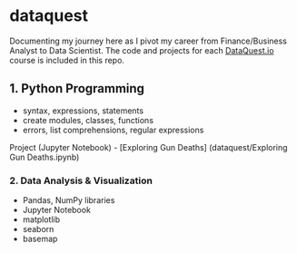 # dataquest

Documenting my journey here as I pivot my career from Finance/Business Analyst to Data Scientist. The code and projects for each [DataQuest.io](https://www.dataquest.io/) course is included in this repo.

## 1. Python Programming
  * syntax, expressions, statements
  * create modules, classes, functions
  * errors, list comprehensions, regular expressions
  
  Project (Jupyter Notebook) - [Exploring Gun Deaths] (dataquest/Exploring Gun Deaths.ipynb)

### 2. Data Analysis & Visualization
  * Pandas, NumPy libraries
  * Jupyter Notebook
  * matplotlib
  * seaborn
  * basemap
